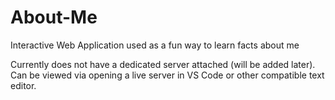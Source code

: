 # About-Me
Interactive Web Application used as a fun way to learn facts about me

Currently does not have a dedicated server attached (will be added later). Can be viewed via opening a live server in VS Code or other compatible text editor.
